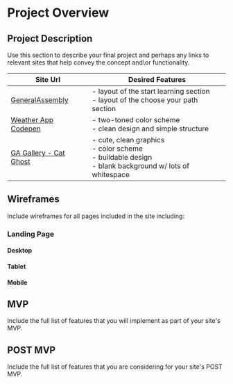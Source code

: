 # Project Overview

## Project Description

Use this section to describe your final project and perhaps any links to relevant sites that help convey the concept and\or functionality.

| Site Url        | Desired Features           | 
| ------------- |-------------| 
| [GeneralAssembly](https://generalassemb.ly/)| - layout of the start learning section <br> - layout of the choose your path section | 
| [Weather App Codepen](https://codepen.io/kristyan-p/pen/jaVYwZ) | - two-toned color scheme <br> - clean design and simple structure  |  
| [GA Gallery - Cat Ghost](https://kristinefrancisco.github.io/cat-ghost/) | - cute, clean graphics<br> - color scheme<br> - buildable design<br> - blank background w/ lots of whitespace |   

## Wireframes

Include wireframes for all pages included in the site including:

### Landing Page

#### Desktop

#### Tablet

#### Mobile

## MVP 

Include the full list of features that you will implement as part of your site's MVP. 

## POST MVP

Include the full list of features that you are considering for your site's POST MVP.

